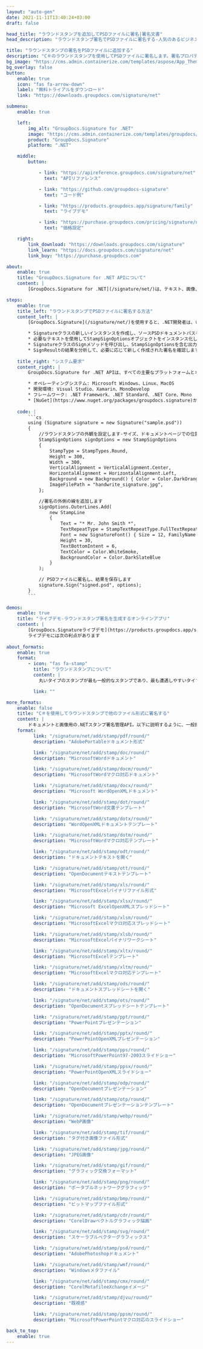 ```yaml
---
layout: "auto-gen"
date: 2021-11-11T13:40:24+03:00
draft: false

head_title: "ラウンドスタンプを追加してPSDファイルに署名|署名文書"
head_description: "ラウンドスタンプ署名でPSDファイルに署名する-人気のあるビジネスドキュメントや画像ファイル形式にスタンプを追加します."

title: "ラウンドスタンプの署名をPSDファイルに追加する"
description: "C＃のラウンドスタンプを使用してPSDファイルに署名します。署名プロパティを操作し、ニーズに合ったドキュメント内で高度な署名オプションを設定します."
bg_image: "https://cms.admin.containerize.com/templates/aspose/App_Themes/V3/images/bg/header1.png"
bg_overlay: false
button:
    enable: true
    icon: "fas fa-arrow-down"
    label: "無料トライアルをダウンロード"
    link: "https://downloads.groupdocs.com/signature/net"

submenu:
    enable: true

    left:
        img_alt: "GroupDocs.Signature for .NET"
        image: "https://cms.admin.containerize.com/templates/groupdocs/images/product-logos/90x90-noborder/groupdocs-signature-net.png"
        product: "GroupDocs.Signature"
        platform: ".NET"

    middle:
        button:

            - link: "https://apireference.groupdocs.com/signature/net"
              text: "APIリファレンス"

            - link: "https://github.com/groupdocs-signature"
              text: "コード例"

            - link: "https://products.groupdocs.app/signature/family"
              text: "ライブデモ"

            - link: "https://purchase.groupdocs.com/pricing/signature/net"
              text: "価格設定"

    right:
        link_download: "https://downloads.groupdocs.com/signature"
        link_learn: "https://docs.groupdocs.com/signature/net"
        link_buy: "https://purchase.groupdocs.com"

about:
    enable: true
    title: "GroupDocs.Signature for .NET APIについて"
    content: |
        [GroupDocs.Signature for .NET](/signature/net/)は、テキスト、画像、バーコード、スタンプ、フォームフィールド、QRコード、メタデータなどのさまざまな署名タイプを使用してデジタルドキュメントに電子署名するネイティブ.NETAPIです。ユーザーは、PDF、Microsoft Word、Excelワークシート、PowerPointプレゼンテーション、Adobe Photoshop、メタファイル、および画像ファイル形式内のデジタル署名を追加、編集、検証、削除、および検索でき、必要に応じて署名プロパティをカスタマイズするための追加サポートがあります。

steps:
    enable: true
    title_left: "ラウンドスタンプでPSDファイルに署名する方法"
    content_left: |
        [GroupDocs.Signature](/signature/net/)を使用すると、.NET開発者は、いくつかの簡単な手順を実行することで、アプリケーション内のPSDファイルにラウンドスタンプを簡単に追加できます。

        * Signatureクラスの新しいインスタンスを作成し、ソースPSDドキュメントパスをコンストラクターパラメーターとして渡します。
        * 必要なテキストを使用してStampSignOptionsオブジェクトをインスタンス化し、EncodeTypeプロパティをRoundに設定します。
        * SignatureクラスのSignメソッドを呼び出し、StampSignOptionsを含む出力PSDファイル名を渡します。
        * SignResultの結果を分析して、必要に応じて新しく作成された署名を確認します。
        
    title_right: "システム要求"
    content_right: |
        GroupDocs.Signature for .NET APIは、すべての主要なプラットフォームとオペレーティングシステムでサポートされています。以下のコードを実行する前に、システムに次の前提条件がインストールされていることを確認してください。

        * オペレーティングシステム: Microsoft Windows、Linux、MacOS
        * 開発環境: Visual Studio、Xamarin、MonoDevelop
        * フレームワーク: .NET Framework、.NET Standard、.NET Core、Mono
        * [NuGet](https://www.nuget.org/packages/groupdocs.signature)からGroupDocs.Signaturefor.NETの最新バージョンをダウンロードします
        
    code: |
        ```cs
        using (Signature signature = new Signature("sample.psd"))
        {
            //ラウンドスタンプの外観を設定します-サイズ、ドキュメントページでの位置、フォントサイズ、色など。
            StampSignOptions signOptions = new StampSignOptions
            {
                StampType = StampTypes.Round,
                Height = 300,
                Width = 300,
                VerticalAlignment = VerticalAlignment.Center,
                HorizontalAlignment = HorizontalAlignment.Left,
                Background = new Background() { Color = Color.DarkOrange, Transparency = 0.5 },
                ImageFilePath = "handwrite_signature.jpg",
            };

            //署名の外側の線を追加します
            signOptions.OuterLines.Add(
                new StampLine
                {
                    Text = "* Mr. John Smith *",
                    TextRepeatType = StampTextRepeatType.FullTextRepeat,
                    Font = new SignatureFont() { Size = 12, FamilyName = "Arial" },
                    Height = 30,
                    TextBottomIntent = 6,
                    TextColor = Color.WhiteSmoke,
                    BackgroundColor = Color.DarkSlateBlue
                }
            );

            // PSDファイルに署名し、結果を保存します 
            signature.Sign("signed.psd", options);
        }
        ```
        
demos:
    enable: true
    title: "ライブデモ-ラウンドスタンプ署名を生成するオンラインアプリ"
    content: |
        [GroupDocs.Signatureライブデモ](https://products.groupdocs.app/signature/family)サイトにアクセスして、PSDファイルにラウンドスタンプを今すぐ追加してください。  
        ライブデモには次の利点があります
        
about_formats:
    enable: true
    format:
        - icon: "fas fa-stamp"
          title: "ラウンドスタンプについて"
          content: |
            丸いタイプのスタンプが最も一般的なスタンプであり、最も遭遇しやすいタイプのスタンプです。丸い形は、政府機関、学校、企業でよく使用されます。より正式な魅力があるため、正式な代理店に適しています。

          link: ""

more_formats:
    enable: false
    title: "C＃を使用してラウンドスタンプで他のファイル形式に署名する"
    content: |
        ドキュメントと画像用の.NETスタンプ署名管理API。以下に説明するように、一般的なファイル形式のいくつかにスタンプ署名を追加します。
    format: 
          link: "/signature/net/add/stamp/pdf/round/"
          description: "AdobePortableドキュメント形式"

          link: "/signature/net/add/stamp/doc/round/"
          description: "MicrosoftWordドキュメント"

          link: "/signature/net/add/stamp/docm/round/"
          description: "MicrosoftWordマクロ対応ドキュメント"

          link: "/signature/net/add/stamp/docx/round/"
          description: "Microsoft WordOpenXMLドキュメント"

          link: "/signature/net/add/stamp/dot/round/"
          description: "MicrosoftWord文書テンプレート"

          link: "/signature/net/add/stamp/dotx/round/"
          description: "WordOpenXMLドキュメントテンプレート"

          link: "/signature/net/add/stamp/dotm/round/"
          description: "MicrosoftWordマクロ対応テンプレート"       

          link: "/signature/net/add/stamp/odt/round/"
          description: "ドキュメントテキストを開く"

          link: "/signature/net/add/stamp/ott/round/"
          description: "OpenDocumentテキストテンプレート"

          link: "/signature/net/add/stamp/xls/round/"
          description: "MicrosoftExcelバイナリファイル形式"

          link: "/signature/net/add/stamp/xlsx/round/"
          description: "Microsoft ExcelOpenXMLスプレッドシート"

          link: "/signature/net/add/stamp/xlsm/round/"
          description: "MicrosoftExcelマクロ対応スプレッドシート"

          link: "/signature/net/add/stamp/xlsb/round/"
          description: "MicrosoftExcelバイナリワークシート"

          link: "/signature/net/add/stamp/xltx/round/"
          description: "MicrosoftExcelテンプレート"

          link: "/signature/net/add/stamp/xltm/round/"
          description: "MicrosoftExcelマクロ対応テンプレート"

          link: "/signature/net/add/stamp/ods/round/"
          description: "ドキュメントスプレッドシートを開く"

          link: "/signature/net/add/stamp/ots/round/"
          description: "OpenDocumentスプレッドシートテンプレート"

          link: "/signature/net/add/stamp/ppt/round/"
          description: "PowerPointプレゼンテーション"

          link: "/signature/net/add/stamp/pptx/round/"
          description: "PowerPointOpenXMLプレゼンテーション"

          link: "/signature/net/add/stamp/pps/round/"
          description: "MicrosoftPowerPoint97-2003スライドショー"

          link: "/signature/net/add/stamp/ppsx/round/"
          description: "PowerPointOpenXMLスライドショー"                              

          link: "/signature/net/add/stamp/odp/round/"
          description: "OpenDocumentプレゼンテーション"

          link: "/signature/net/add/stamp/otp/round/"
          description: "OpenDocumentプレゼンテーションテンプレート"

          link: "/signature/net/add/stamp/webp/round/"
          description: "WebP画像"

          link: "/signature/net/add/stamp/tif/round/"
          description: "タグ付き画像ファイル形式"

          link: "/signature/net/add/stamp/jpg/round/"
          description: "JPEG画像"

          link: "/signature/net/add/stamp/gif/round/"
          description: "グラフィック交換フォーマット"

          link: "/signature/net/add/stamp/png/round/"
          description: "ポータブルネットワークグラフィック"

          link: "/signature/net/add/stamp/bmp/round/"
          description: "ビットマップファイル形式"

          link: "/signature/net/add/stamp/cdr/round/"
          description: "CorelDrawベクトルグラフィック描画"

          link: "/signature/net/add/stamp/svg/round/"
          description: "スケーラブルベクターグラフィックス"

          link: "/signature/net/add/stamp/psd/round/"
          description: "AdobePhotoshopドキュメント"

          link: "/signature/net/add/stamp/wmf/round/"
          description: "Windowsメタファイル"        

          link: "/signature/net/add/stamp/cmx/round/"
          description: "CorelMetafileeXchangeイメージ"

          link: "/signature/net/add/stamp/djvu/round/"
          description: "既視感"

          link: "/signature/net/add/stamp/ppsm/round/"
          description: "MicrosoftPowerPointマクロ対応のスライドショー"

back_to_top:
    enable: true
---
```

